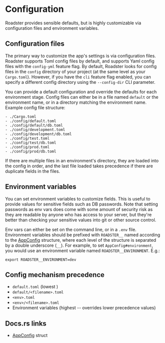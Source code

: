 # Configuration

<!--Todo: Mention Environment::Custom variant-->
<!--Todo: Mention multiple file formats-->
<!--Todo: Mention overriding via env vars-->

Roadster provides sensible defaults, but is highly customizable via configuration files and environment variables.

## Configuration files

The primary way to customize the app's settings is via configuration files. Roadster supports Toml config files by
default, and supports Yaml config files with the `config-yml` feature flag. By default, Roadster looks for config files
in the `config` directory of your project (at the same level as your `Cargo.toml`). However, if you have the `cli`
feature flag enabled, you can specify a different config directory using the `--config-dir` CLI parameter.

You can provide a default configuration and override the defaults for each environment stage. Config files can either
be in a file named `default` or the environment name, or in a directory matching the environment name. Example config
file structure:

```text
- ./Cargo.toml
- ./config/default.toml
- ./config/default/db.toml
- ./config/development.toml
- ./config/development/db.toml
- ./config/test.toml
- ./config/test/db.toml
- ./config/prod.toml
- ./config/prod/db.toml
```

If there are multiple files in an environment's directory, they are loaded into the config in order, and the last
file loaded takes precedence if there are duplicate fields in the files.

## Environment variables

You can set environment variables to customize fields. This is useful to provide values for sensitive fields such as DB
passwords. Note that setting passwords as env vars does come with some amount of security risk as they are readable by
anyone who has access to your server, but they're better than checking your sensitive values into git or other source
control.

Env vars can either be set on the command line, or in a `.env` file. Environment variables should be prefixed with
`ROADSTER__` named according to the [AppConfig](https://docs.rs/roadster/latest/roadster/config/struct.AppConfig.html)
structure, where each level of the structure is separated by a double underscore (`__`). For example, to set
`AppConfig#environment`, you would use an environment variable named `ROADSTER__ENVIRONMENT`. E.g.:

```shell
export ROADSTER__ENVIRONMENT=dev
```

## Config mechanism precedence

<!--Todo: Double check-->

- `default.toml` (lowest )
- `default/<filename>.toml`
- `<env>.toml`
- `<env>/<filename>.toml`
- Environment variables (highest -- overrides lower precedence values)

## Docs.rs links

- [AppConfig](https://docs.rs/roadster/latest/roadster/config/struct.AppConfig.html) struct